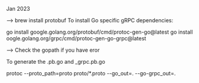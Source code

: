 Jan 2023

 --> brew install protobuf
To install Go specific gRPC dependencies:

go install google.golang.org/protobuf/cmd/protoc-gen-go@latest
go install oogle.golang.org/grpc/cmd/protoc-gen-go-grpc@latest

--> Check the gopath if you have eror


To generate the .pb.go and _grpc.pb.go

protoc --proto_path=proto proto/*.proto --go_out=. --go-grpc_out=.